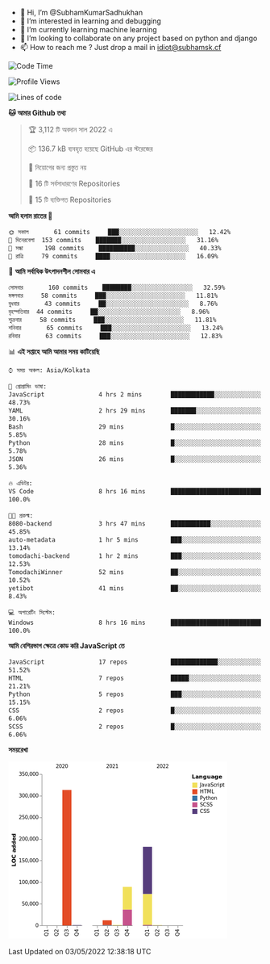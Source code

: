 - 👋 Hi, I’m @SubhamKumarSadhukhan
- 👀 I’m interested in learning and debugging
- 🌱 I’m currently learning machine learning
- 💞️ I’m looking to collaborate on any project based on python and django
- 📫 How to reach me ?
      Just drop a mail in idiot@subhamsk.cf

<!---
SubhamKumarSadhukhan/SubhamKumarSadhukhan is a ✨ special ✨ repository because its `README.md` (this file) appears on your GitHub profile.
You can click the Preview link to take a look at your changes.
--->


<!--START_SECTION:waka-->
![Code Time](http://img.shields.io/badge/Code%20Time-460%20hrs%2041%20mins-blue)

![Profile Views](http://img.shields.io/badge/%E0%A6%AA%E0%A7%8D%E0%A6%B0%E0%A7%8B%E0%A6%AB%E0%A6%BE%E0%A6%87%E0%A6%B2%20%E0%A6%A6%E0%A6%B0%E0%A7%8D%E0%A6%B6%E0%A6%A8-1-blue)

![Lines of code](https://img.shields.io/badge/%E0%A6%B9%E0%A7%8D%E0%A6%AF%E0%A6%BE%E0%A6%B2%E0%A7%8B%20%E0%A6%93%E0%A6%AF%E0%A6%BC%E0%A6%BE%E0%A6%B0%E0%A7%8D%E0%A6%B2%E0%A7%8D%E0%A6%A1%20%E0%A6%A5%E0%A7%87%E0%A6%95%E0%A7%87%20%E0%A6%86%E0%A6%AE%E0%A6%BF%20%E0%A6%B2%E0%A6%BF%E0%A6%96%E0%A7%87%E0%A6%9B%E0%A6%BF-599%20Thousand%20%E0%A6%95%E0%A7%8B%E0%A6%A1%E0%A7%87%E0%A6%B0%20%E0%A6%B2%E0%A6%BE%E0%A6%87%E0%A6%A8-blue)

**🐱 আমার Github তথ্য** 

> 🏆 3,112 টি অবদান সাল 2022 এ
 > 
> 📦 136.7 kB ব্যবহৃত হয়েছে GitHub এর স্টরেজের 
 > 
> 🚫 নিয়োগের জন্য প্রস্তুত নয়
 > 
> 📜 16 টি সর্বসাধারণের Repositories 
 > 
> 🔑 15 টি ব্যক্তিগত Repositories  
 > 
**আমি হলাম রাতের 🦉** 

```text
🌞 সকাল       61 commits     ███░░░░░░░░░░░░░░░░░░░░░░   12.42% 
🌆 দিনেরবেলা  153 commits    ███████░░░░░░░░░░░░░░░░░░   31.16% 
🌃 সন্ধা      198 commits    ██████████░░░░░░░░░░░░░░░   40.33% 
🌙 রাত্রি     79 commits     ████░░░░░░░░░░░░░░░░░░░░░   16.09%

```
📅 **আমি সর্বাধিক উৎপাদনশীল সোমবার এ** 

```text
সোমবার       160 commits    ████████░░░░░░░░░░░░░░░░░   32.59% 
মঙ্গলবার     58 commits     ███░░░░░░░░░░░░░░░░░░░░░░   11.81% 
বুধবার       43 commits     ██░░░░░░░░░░░░░░░░░░░░░░░   8.76% 
বৃহস্পতিবার  44 commits     ██░░░░░░░░░░░░░░░░░░░░░░░   8.96% 
শুক্রবার     58 commits     ███░░░░░░░░░░░░░░░░░░░░░░   11.81% 
শনিবার       65 commits     ███░░░░░░░░░░░░░░░░░░░░░░   13.24% 
রবিবার       63 commits     ███░░░░░░░░░░░░░░░░░░░░░░   12.83%

```


📊 **এই সপ্তাহে আমি আমার সময় কাটিয়েছি** 

```text
⌚︎ সময় অঞ্চল: Asia/Kolkata

💬 প্রোগ্রামিং ভাষা: 
JavaScript               4 hrs 2 mins        ████████████░░░░░░░░░░░░░   48.73% 
YAML                     2 hrs 29 mins       ███████░░░░░░░░░░░░░░░░░░   30.16% 
Bash                     29 mins             █░░░░░░░░░░░░░░░░░░░░░░░░   5.85% 
Python                   28 mins             █░░░░░░░░░░░░░░░░░░░░░░░░   5.78% 
JSON                     26 mins             █░░░░░░░░░░░░░░░░░░░░░░░░   5.36%

🔥 এডিটর: 
VS Code                  8 hrs 16 mins       █████████████████████████   100.0%

🐱‍💻 প্রকল্ম: 
8080-backend             3 hrs 47 mins       ███████████░░░░░░░░░░░░░░   45.85% 
auto-metadata            1 hr 5 mins         ███░░░░░░░░░░░░░░░░░░░░░░   13.14% 
tomodachi-backend        1 hr 2 mins         ███░░░░░░░░░░░░░░░░░░░░░░   12.53% 
TomodachiWinner          52 mins             ██░░░░░░░░░░░░░░░░░░░░░░░   10.52% 
yetibot                  41 mins             ██░░░░░░░░░░░░░░░░░░░░░░░   8.43%

💻 অপারেটিং সিস্টেম: 
Windows                  8 hrs 16 mins       █████████████████████████   100.0%

```

**আমি বেশিরভাগ ক্ষেত্রে কোড করি JavaScript তে** 

```text
JavaScript               17 repos            █████████████░░░░░░░░░░░░   51.52% 
HTML                     7 repos             █████░░░░░░░░░░░░░░░░░░░░   21.21% 
Python                   5 repos             ███░░░░░░░░░░░░░░░░░░░░░░   15.15% 
CSS                      2 repos             █░░░░░░░░░░░░░░░░░░░░░░░░   6.06% 
SCSS                     2 repos             █░░░░░░░░░░░░░░░░░░░░░░░░   6.06%

```


**সময়রেখা**

![Chart not found](https://raw.githubusercontent.com/SubhamKumarSadhukhan/SubhamKumarSadhukhan/main/charts/bar_graph.png) 


 Last Updated on 03/05/2022 12:38:18 UTC
<!--END_SECTION:waka-->
